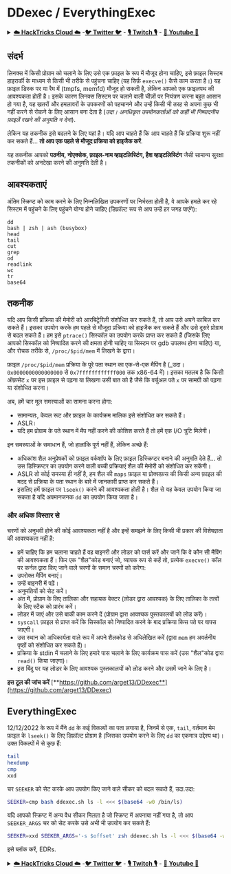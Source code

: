 # DDexec / EverythingExec

<details>

<summary><a href="https://cloud.hacktricks.xyz/pentesting-cloud/pentesting-cloud-methodology"><strong>☁️ HackTricks Cloud ☁️</strong></a> -<a href="https://twitter.com/hacktricks_live"><strong>🐦 Twitter 🐦</strong></a> - <a href="https://www.twitch.tv/hacktricks_live/schedule"><strong>🎙️ Twitch 🎙️</strong></a> - <a href="https://www.youtube.com/@hacktricks_LIVE"><strong>🎥 Youtube 🎥</strong></a></summary>

* क्या आप किसी **साइबर सुरक्षा कंपनी** में काम करते हैं? क्या आप अपनी **कंपनी को HackTricks में विज्ञापित** देखना चाहते हैं? या क्या आपको **PEASS के नवीनतम संस्करण या HackTricks को PDF में डाउनलोड करने का उपयोग** करने की आवश्यकता है? [**सदस्यता योजनाएं**](https://github.com/sponsors/carlospolop) की जांच करें!
* खोजें [**The PEASS Family**](https://opensea.io/collection/the-peass-family), हमारा विशेष संग्रह [**NFTs**](https://opensea.io/collection/the-peass-family)
* प्राप्त करें [**आधिकारिक PEASS & HackTricks swag**](https://peass.creator-spring.com)
* **शामिल हों** [**💬**](https://emojipedia.org/speech-balloon/) [**Discord समूह**](https://discord.gg/hRep4RUj7f) या [**टेलीग्राम समूह**](https://t.me/peass) या मुझे **Twitter** पर **फ़ॉलो** करें [**🐦**](https://github.com/carlospolop/hacktricks/tree/7af18b62b3bdc423e11444677a6a73d4043511e9/\[https:/emojipedia.org/bird/README.md)[**@carlospolopm**](https://twitter.com/hacktricks\_live)**.**
* **अपने हैकिंग ट्रिक्स साझा करें और PRs सबमिट करें** [**hacktricks repo**](https://github.com/carlospolop/hacktricks) **और** [**hacktricks-cloud repo**](https://github.com/carlospolop/hacktricks-cloud) **को**

</details>

## संदर्भ

लिनक्स में किसी प्रोग्राम को चलाने के लिए उसे एक फ़ाइल के रूप में मौजूद होना चाहिए, इसे फ़ाइल सिस्टम हाइरार्की के माध्यम से किसी भी तरीके से पहुंचना चाहिए (यह सिर्फ़ `execve()` कैसे काम करता है।) यह फ़ाइल डिस्क पर या रैम में (tmpfs, memfd) मौजूद हो सकती है, लेकिन आपको एक फ़ाइलपथ की आवश्यकता होती है। इसके कारण लिनक्स सिस्टम पर चलाने वाली चीज़ों पर नियंत्रण करना बहुत आसान हो गया है, यह खतरों और हमलावरों के उपकरणों को पहचानने और उन्हें किसी भी तरह से अपना कुछ भी नहीं करने से रोकने के लिए आसान बना देता है (_उदा। अनधिकृत उपयोगकर्ताओं को कहीं भी निष्पादनीय फ़ाइलें रखने की अनुमति न देना_).

लेकिन यह तकनीक इसे बदलने के लिए यहां है। यदि आप चाहते हैं कि आप चाहते हैं कि प्रक्रिया शुरू नहीं कर सकते हैं... **तो आप एक पहले से मौजूद प्रक्रिया को हाइजैक करें**.

यह तकनीक आपको **पठनीय, नोएक्सेक, फ़ाइल-नाम व्हाइटलिस्टिंग, हैश व्हाइटलिस्टिंग** जैसी सामान्य सुरक्षा तकनीकों को अनदेखा करने की अनुमति देती है।

## आवश्यकताएं

अंतिम स्क्रिप्ट को काम करने के लिए निम्नलिखित उपकरणों पर निर्भरता होती है, वे आपके हमले कर रहे सिस्टम में पहुंचने के लिए पहुंचने योग्य होने चाहिए (डिफ़ॉल्ट रूप से आप उन्हें हर जगह पाएंगे):
```
dd
bash | zsh | ash (busybox)
head
tail
cut
grep
od
readlink
wc
tr
base64
```
## तकनीक

यदि आप किसी प्रक्रिया की मेमोरी को आरबिट्रेरिली संशोधित कर सकते हैं, तो आप उसे अपने काबिज़ कर सकते हैं। इसका उपयोग करके हम पहले से मौजूदा प्रक्रिया को हाइजैक कर सकते हैं और उसे दूसरे प्रोग्राम से बदल सकते हैं। हम इसे `ptrace()` सिस्कॉल का उपयोग करके प्राप्त कर सकते हैं (जिसके लिए आपको सिस्कॉल को निष्पादित करने की क्षमता होनी चाहिए या सिस्टम पर gdb उपलब्ध होना चाहिए) या, और रोचक तरीके से, `/proc/$pid/mem` में लिखने के द्वारा।

फ़ाइल `/proc/$pid/mem` प्रक्रिया के पूरे पता स्थान का एक-से-एक मैपिंग है (_उदा। `0x0000000000000000` से `0x7ffffffffffff000` तक x86-64 में)। इसका मतलब है कि किसी ऑफ़सेट `x` पर इस फ़ाइल से पढ़ना या लिखना उसी बात को है जैसे कि वर्चुअल पते `x` पर सामग्री को पढ़ना या संशोधित करना।

अब, हमें चार मूल समस्याओं का सामना करना होगा:

* सामान्यतः, केवल रूट और फ़ाइल के कार्यक्रम मालिक इसे संशोधित कर सकते हैं।
* ASLR।
* यदि हम प्रोग्राम के पते स्थान में मैप नहीं करने की कोशिश करते हैं तो हमें एक I/O त्रुटि मिलेगी।

इन समस्याओं के समाधान हैं, जो हालांकि पूर्ण नहीं हैं, लेकिन अच्छे हैं:

* अधिकांश शैल अनुप्रेषकों को फ़ाइल वर्कशॉप के लिए फ़ाइल डिस्क्रिप्टर बनाने की अनुमति देते हैं... तो उस डिस्क्रिप्टर का उपयोग करने वाली बच्ची प्रक्रियाएं शैल की मेमोरी को संशोधित कर सकेंगी।
* ASLR तो कोई समस्या ही नहीं है, हम शैल की `maps` फ़ाइल या प्रोक्सफ़स की किसी अन्य फ़ाइल की मदद से प्रक्रिया के पता स्थान के बारे में जानकारी प्राप्त कर सकते हैं।
* इसलिए हमें फ़ाइल पर `lseek()` करने की आवश्यकता होती है। शैल से यह केवल उपयोग किया जा सकता है यदि अपमानजनक `dd` का उपयोग किया जाता है।

### और अधिक विस्तार से

चरणों को अनुभवी होने की कोई आवश्यकता नहीं है और इन्हें समझने के लिए किसी भी प्रकार की विशेषज्ञता की आवश्यकता नहीं है:

* हमें चाहिए कि हम चलाना चाहते हैं वह बाइनरी और लोडर को पार्स करें और जानें कि वे कौन सी मैपिंग की आवश्यकता हैं। फिर एक "शैल"कोड बनाएं जो, व्यापक रूप से कहें तो, प्रत्येक `execve()` कॉल पर कर्नल द्वारा किए जाने वाले चरणों के समान चरणों को करेगा:
* उपरोक्त मैपिंग बनाएं।
* उन्हें बाइनरी में पढ़ें।
* अनुमतियों को सेट करें।
* अंत में, प्रोग्राम के लिए तालिका और सहायक वेक्टर (लोडर द्वारा आवश्यक) के लिए तालिका के तत्वों के लिए स्टैक को प्रारंभ करें।
* लोडर में जाएं और उसे बाकी काम करने दें (प्रोग्राम द्वारा आवश्यक पुस्तकालयों को लोड करें)।
* `syscall` फ़ाइल से प्राप्त करें कि सिस्कॉल को निष्पादित करने के बाद प्रक्रिया किस पते पर वापस जाएगी।
* उस स्थान को अधिकार्यता वाले रूप में अपने शैलकोड से अधिलेखित करें (द्वारा `mem` हम अवर्तनीय पृष्ठों को संशोधित कर सकते हैं)।
* प्रक्रिया के stdin में चलाने के लिए हमारे पास चलाने के लिए कार्यक्रम पास करें (उस "शैल"कोड द्वारा `read()` किया जाएगा)।
* इस बिंदु पर यह लोडर के लिए आवश्यक पुस्तकालयों को लोड करने और उसमें जाने के लिए है।

**इस टूल की जांच करें** [**https://github.com/arget13/DDexec**](https://github.com/arget13/DDexec)

## EverythingExec

12/12/2022 के रूप में मैंने `dd` के कई विकल्पों का पता लगाया है, जिनमें से एक, `tail`, वर्तमान मेम फ़ाइल के `lseek()` के लिए डिफ़ॉल्ट प्रोग्राम है (जिसका उपयोग करने के लिए `dd` का एकमात्र उद्देश्य था)। उक्त विकल्पों में से कुछ हैं:
```bash
tail
hexdump
cmp
xxd
```
चर `SEEKER` को सेट करके आप उपयोग किए जाने वाले सीकर को बदल सकते हैं, उदा.उदा:
```bash
SEEKER=cmp bash ddexec.sh ls -l <<< $(base64 -w0 /bin/ls)
```
यदि आपको स्क्रिप्ट में अन्य वैध सीकर मिलता है जो स्क्रिप्ट में अपनाया नहीं गया है, तो आप `SEEKER_ARGS` चर को सेट करके उसे अभी भी उपयोग कर सकते हैं:
```bash
SEEKER=xxd SEEKER_ARGS='-s $offset' zsh ddexec.sh ls -l <<< $(base64 -w0 /bin/ls)
```
इसे ब्लॉक करें, EDRs.

<details>

<summary><a href="https://cloud.hacktricks.xyz/pentesting-cloud/pentesting-cloud-methodology"><strong>☁️ HackTricks Cloud ☁️</strong></a> -<a href="https://twitter.com/hacktricks_live"><strong>🐦 Twitter 🐦</strong></a> - <a href="https://www.twitch.tv/hacktricks_live/schedule"><strong>🎙️ Twitch 🎙️</strong></a> - <a href="https://www.youtube.com/@hacktricks_LIVE"><strong>🎥 Youtube 🎥</strong></a></summary>

* क्या आप किसी **साइबर सुरक्षा कंपनी** में काम करते हैं? क्या आप अपनी **कंपनी को HackTricks में विज्ञापित** देखना चाहते हैं? या क्या आपको **PEASS के नवीनतम संस्करण या HackTricks को PDF में डाउनलोड करने का उपयोग** करने की आवश्यकता है? [**सदस्यता योजनाएं**](https://github.com/sponsors/carlospolop) की जांच करें!
* [**The PEASS Family**](https://opensea.io/collection/the-peass-family) की खोज करें, हमारा संग्रह अनन्य [**NFTs**](https://opensea.io/collection/the-peass-family)
* [**आधिकारिक PEASS & HackTricks swag**](https://peass.creator-spring.com) प्राप्त करें
* **शामिल हों** [**💬**](https://emojipedia.org/speech-balloon/) [**Discord समूह**](https://discord.gg/hRep4RUj7f) या [**टेलीग्राम समूह**](https://t.me/peass) में या मुझे **Twitter** पर **फ़ॉलो** करें [**🐦**](https://github.com/carlospolop/hacktricks/tree/7af18b62b3bdc423e11444677a6a73d4043511e9/\[https:/emojipedia.org/bird/README.md)[**@carlospolopm**](https://twitter.com/hacktricks\_live)**.**
* **अपने हैकिंग ट्रिक्स को** [**hacktricks repo**](https://github.com/carlospolop/hacktricks) **और** [**hacktricks-cloud repo**](https://github.com/carlospolop/hacktricks-cloud) **में PR जमा करके साझा करें।**

</details>
